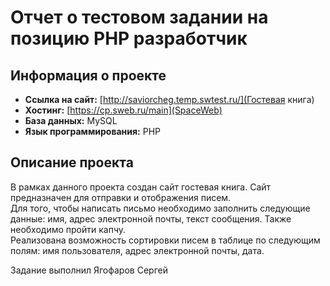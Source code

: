 # Отчет о тестовом задании на позицию PHP разработчик

## Информация о проекте

- **Ссылка на сайт:** [http://saviorcheg.temp.swtest.ru/](Гостевая книга)
- **Хостинг:** [https://cp.sweb.ru/main](SpaceWeb)
- **База данных:** MySQL
- **Язык программирования:** PHP

## Описание проекта

В рамках данного проекта создан сайт гостевая книга. Сайт предназначен для отправки и отображения писем.  
Для того, чтобы написать письмо необходимо заполнить следующие данные: имя, адрес электронной почты, текст сообщения. Также необходимо пройти капчу.  
Реализована возможность сортировки писем в таблице по следующим полям: имя пользователя, адрес электронной почты, дата.  


Задание выполнил Ягофаров Сергей
